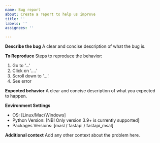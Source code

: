 ```yaml
---
name: Bug report
about: Create a report to help us improve
title: ''
labels: ''
assignees: ''

---
```


**Describe the bug**
A clear and concise description of what the bug is.

**To Reproduce**
Steps to reproduce the behavior:
1. Go to '...'
2. Click on '....'
3. Scroll down to '....'
4. See error

**Expected behavior**
A clear and concise description of what you expected to happen.

**Environment Settings**
- OS: [Linux/Mac/Windows]
- Python Version: [NB! Only version 3.9+ is currently supported]
- Packages Versions: [masl / fastapi / fastapi_msal]

**Additional context**
Add any other context about the problem here.
